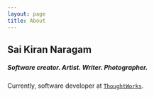 ```yaml
---
layout: page
title: About
---
```


## Sai Kiran Naragam

##### Software creator. Artist. Writer. Photographer.

Currently, software developer at <a href="https://www.thoughtworks.com">`ThoughtWorks`</a>.
